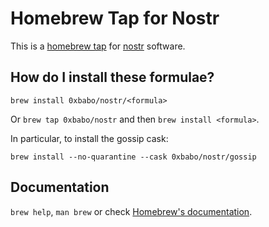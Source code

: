 # Homebrew Tap for Nostr

This is a [homebrew tap](https://docs.brew.sh/Taps) for [nostr](https://nostr.com/) software.

## How do I install these formulae?

`brew install 0xbabo/nostr/<formula>`

Or `brew tap 0xbabo/nostr` and then `brew install <formula>`.

In particular, to install the gossip cask:

`brew install --no-quarantine --cask 0xbabo/nostr/gossip`

## Documentation

`brew help`, `man brew` or check [Homebrew's documentation](https://docs.brew.sh).

